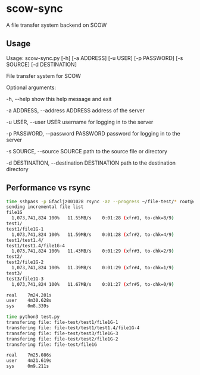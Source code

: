 # scow-sync
A file transfer system backend on SCOW

## Usage
Usage: scow-sync.py [-h] [-a ADDRESS] [-u USER] [-p PASSWORD] [-s SOURCE] [-d DESTINATION]

File transfer system for SCOW

Optional arguments:

  -h, --help            show this help message and exit

  -a ADDRESS, --address ADDRESS
                        address of the server

  -u USER, --user USER  username for logging in to the server

  -p PASSWORD, --password PASSWORD
                        password for logging in to the server

  -s SOURCE, --source SOURCE
                        path to the source file or directory

  -d DESTINATION, --destination DESTINATION
                        path to the destination directory

## Performance vs rsync
```sh
time sshpass -p Gfacljz001028 rsync -az --progress ~/file-test/* root@47.113.184.248:/root --partial --inplace
sending incremental file list
file1G
  1,073,741,824 100%   11.55MB/s    0:01:28 (xfr#1, to-chk=8/9)
test1/
test1/file1G-1
  1,073,741,824 100%   11.59MB/s    0:01:28 (xfr#2, to-chk=4/9)
test1/test1.4/
test1/test1.4/file1G-4
  1,073,741,824 100%   11.43MB/s    0:01:29 (xfr#3, to-chk=2/9)
test2/
test2/file1G-2
  1,073,741,824 100%   11.39MB/s    0:01:29 (xfr#4, to-chk=1/9)
test3/
test3/file1G-3
  1,073,741,824 100%   11.67MB/s    0:01:27 (xfr#5, to-chk=0/9)

real    7m24.201s
user    4m30.628s
sys     0m8.339s
```

```sh
time python3 test.py
transfering file: file-test/test1/file1G-1
transfering file: file-test/test1/test1.4/file1G-4
transfering file: file-test/test3/file1G-3
transfering file: file-test/test2/file1G-2
transfering file: file-test/file1G

real    7m25.086s
user    4m21.619s
sys     0m9.211s
```